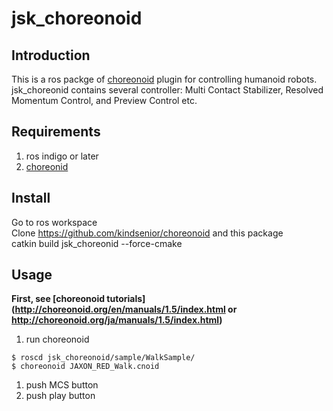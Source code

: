 # jsk_choreonoid
Introduction
------------
This is a ros packge of [choreonoid](http://choreonoid.org/) plugin for controlling humanoid robots.  
jsk_choreonid contains several controller: Multi Contact Stabilizer, Resolved Momentum Control, and Preview Control etc.  

Requirements
------------
1. ros indigo or later
1. [choreonid](https://github.com/kindsenior/choreonoid)

Install
-------
Go to ros workspace  
Clone https://github.com/kindsenior/choreonoid and this package  
catkin build jsk_choreonid --force-cmake  

Usage
-----
**First, see [choreonoid tutorials](http://choreonoid.org/en/manuals/1.5/index.html or http://choreonoid.org/ja/manuals/1.5/index.html)**

1. run choreonoid

  ```
  $ roscd jsk_choreonoid/sample/WalkSample/
  $ choreonoid JAXON_RED_Walk.cnoid
  ```
1. push MCS button
1. push play button
